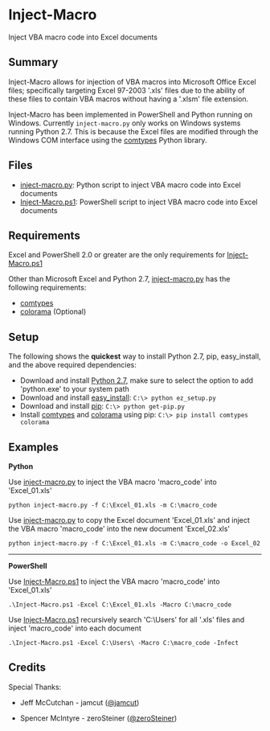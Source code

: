 # Inject-Macro
Inject VBA macro code into Excel documents

## Summary ##
Inject-Macro allows for injection of VBA macros into Microsoft Office Excel files; specifically targeting Excel 97-2003 '.xls' files due to the ability of these files to contain VBA macros without having a '.xlsm' file extension.

Inject-Macro has been implemented in PowerShell and Python running on Windows. Currently `inject-macro.py` only works on Windows systems running Python 2.7. This is because the Excel files are modified through the Windows COM interface using the [comtypes](https://github.com/enthought/comtypes/) Python library.

## Files ##
* [inject-macro.py](https://github.com/coldfusion39/inject-macro/blob/master/inject-macro.py): Python script to inject VBA macro code into Excel documents
* [Inject-Macro.ps1](https://github.com/coldfusion39/inject-macro/blob/master/Inject-Macro.ps1): PowerShell script to inject VBA macro code into Excel documents

## Requirements ##
Excel and PowerShell 2.0 or greater are the only requirements for [Inject-Macro.ps1](https://github.com/coldfusion39/inject-macro/blob/master/Inject-Macro.ps1)

Other than Microsoft Excel and Python 2.7, [inject-macro.py](https://github.com/coldfusion39/inject-macro/blob/master/Inject-Macro.ps1) has the following requirements:
* [comtypes](https://github.com/enthought/comtypes/)
* [colorama](https://github.com/tartley/colorama) (Optional)

## Setup ##
The following shows the __quickest__ way to install Python 2.7, pip, easy_install, and the above required dependencies:

* Download and install [Python 2.7](https://www.python.org/downloads/release/python-2710/), make sure to select the option to add 'python.exe' to your system path
* Download and install [easy_install](https://bootstrap.pypa.io/ez_setup.py): `C:\> python ez_setup.py`
* Download and install [pip](https://bootstrap.pypa.io/get-pip.py): `C:\> python get-pip.py`
* Install [comtypes](https://github.com/enthought/comtypes/) and [colorama](https://github.com/tartley/colorama) using pip: `C:\> pip install comtypes colorama`

## Examples ##
__Python__

Use [inject-macro.py](https://github.com/coldfusion39/inject-macro/blob/master/inject-macro.py) to inject the VBA macro 'macro_code' into 'Excel_01.xls'

`python inject-macro.py -f C:\Excel_01.xls -m C:\macro_code`

Use [inject-macro.py](https://github.com/coldfusion39/inject-macro/blob/master/inject-macro.py) to copy the Excel document 'Excel_01.xls' and inject the VBA macro 'macro_code' into the new document 'Excel_02.xls'

`python inject-macro.py -f C:\Excel_01.xls -m C:\macro_code -o Excel_02`

---

__PowerShell__

Use [Inject-Macro.ps1](https://github.com/coldfusion39/inject-macro/blob/master/Inject-Macro.ps1) to inject the VBA macro 'macro_code' into 'Excel_01.xls'

`.\Inject-Macro.ps1 -Excel C:\Excel_01.xls -Macro C:\macro_code`

Use [Inject-Macro.ps1](https://github.com/coldfusion39/inject-macro/blob/master/Inject-Macro.ps1) recursively search 'C:\Users\' for all '.xls' files and inject 'macro_code' into each document

`.\Inject-Macro.ps1 -Excel C:\Users\ -Macro C:\macro_code -Infect`

## Credits ##
Special Thanks:

 * Jeff McCutchan - jamcut ([@jamcut](https://twitter.com/jamcut))

 * Spencer McIntyre - zeroSteiner ([@zeroSteiner](https://twitter.com/zeroSteiner))
